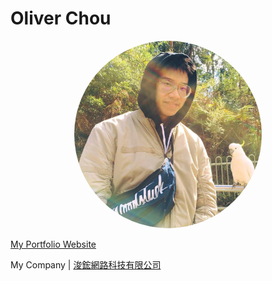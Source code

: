 <h1>Oliver Chou</h1>
<div style="text-align: center;">
  <img src="https://github.com/knhn1004/knhn1004/blob/master/avatar.jpg" alt="avatar" style="width: 300px; border-radius: 50%;">
</div>

<a href="https://chz1004.com">My Portfolio Website</a>

<p>My Company | <a href="https://chunhongweb.com">浚鋐網路科技有限公司</a></p>
